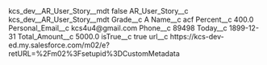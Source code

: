 <?xml version="1.0" encoding="UTF-8"?>
<CustomMetadata xmlns="http://soap.sforce.com/2006/04/metadata" xmlns:xsi="http://www.w3.org/2001/XMLSchema-instance" xmlns:xsd="http://www.w3.org/2001/XMLSchema">
    <label>kcs_dev__AR_User_Story__mdt</label>
    <protected>false</protected>
    <values>
        <field>AR_User_Story__c</field>
        <value xsi:type="xsd:string">kcs_dev__AR_User_Story__mdt</value>
    </values>
    <values>
        <field>Grade__c</field>
        <value xsi:type="xsd:string">A</value>
    </values>
    <values>
        <field>Name__c</field>
        <value xsi:type="xsd:string">acf</value>
    </values>
    <values>
        <field>Percent__c</field>
        <value xsi:type="xsd:double">400.0</value>
    </values>
    <values>
        <field>Personal_Email__c</field>
        <value xsi:type="xsd:string">kcs4u4@gmail.com</value>
    </values>
    <values>
        <field>Phone__c</field>
        <value xsi:type="xsd:string">89498</value>
    </values>
    <values>
        <field>Today__c</field>
        <value xsi:type="xsd:date">1899-12-31</value>
    </values>
    <values>
        <field>Total_Amount__c</field>
        <value xsi:type="xsd:double">5000.0</value>
    </values>
    <values>
        <field>isTrue__c</field>
        <value xsi:type="xsd:boolean">true</value>
    </values>
    <values>
        <field>url__c</field>
        <value xsi:type="xsd:string">https://kcs-dev-ed.my.salesforce.com/m02/e?retURL=%2Fm02%3Fsetupid%3DCustomMetadata</value>
    </values>
</CustomMetadata>
